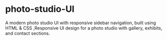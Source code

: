 # photo-studio-UI
A modern photo studio UI with responsive sidebar navigation, built using HTML &amp; CSS ,Responsive UI design for a photo studio with gallery, exhibits, and contact sections.

